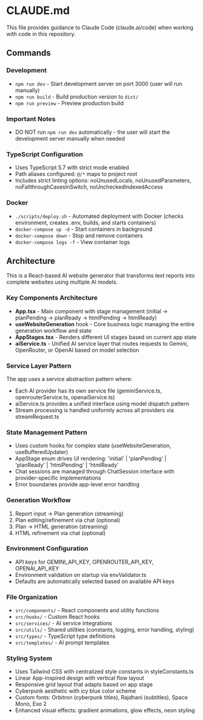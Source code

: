 # CLAUDE.md

This file provides guidance to Claude Code (claude.ai/code) when working with code in this repository.

## Commands

### Development
- `npm run dev` - Start development server on port 3000 (user will run manually)
- `npm run build` - Build production version to `dist/`
- `npm run preview` - Preview production build

### Important Notes
- DO NOT run `npm run dev` automatically - the user will start the development server manually when needed

### TypeScript Configuration
- Uses TypeScript 5.7 with strict mode enabled
- Path aliases configured: `@/*` maps to project root
- Includes strict linting options: noUnusedLocals, noUnusedParameters, noFallthroughCasesInSwitch, noUncheckedIndexedAccess

### Docker
- `./scripts/deploy.sh` - Automated deployment with Docker (checks environment, creates .env, builds, and starts containers)
- `docker-compose up -d` - Start containers in background
- `docker-compose down` - Stop and remove containers
- `docker-compose logs -f` - View container logs

## Architecture

This is a React-based AI website generator that transforms text reports into complete websites using multiple AI models.

### Key Components Architecture
- **App.tsx** - Main component with stage management (initial → planPending → planReady → htmlPending → htmlReady)
- **useWebsiteGeneration** hook - Core business logic managing the entire generation workflow and state
- **AppStages.tsx** - Renders different UI stages based on current app state
- **aiService.ts** - Unified AI service layer that routes requests to Gemini, OpenRouter, or OpenAI based on model selection

### Service Layer Pattern
The app uses a service abstraction pattern where:
- Each AI provider has its own service file (geminiService.ts, openrouterService.ts, openaiService.ts)
- aiService.ts provides a unified interface using model dispatch pattern
- Stream processing is handled uniformly across all providers via streamRequest.ts

### State Management Pattern
- Uses custom hooks for complex state (useWebsiteGeneration, useBufferedUpdater)
- AppStage enum drives UI rendering: 'initial' | 'planPending' | 'planReady' | 'htmlPending' | 'htmlReady'
- Chat sessions are managed through ChatSession interface with provider-specific implementations
- Error boundaries provide app-level error handling

### Generation Workflow
1. Report input → Plan generation (streaming)
2. Plan editing/refinement via chat (optional)
3. Plan → HTML generation (streaming)
4. HTML refinement via chat (optional)

### Environment Configuration
- API keys for GEMINI_API_KEY, OPENROUTER_API_KEY, OPENAI_API_KEY
- Environment validation on startup via envValidator.ts
- Defaults are automatically selected based on available API keys

### File Organization
- `src/components/` - React components and utility functions
- `src/hooks/` - Custom React hooks
- `src/services/` - AI service integrations
- `src/utils/` - Shared utilities (constants, logging, error handling, styling)
- `src/types/` - TypeScript type definitions
- `src/templates/` - AI prompt templates

### Styling System
- Uses Tailwind CSS with centralized style constants in styleConstants.ts
- Linear App-inspired design with vertical flow layout
- Responsive grid layout that adapts based on app stage
- Cyberpunk aesthetic with icy blue color scheme
- Custom fonts: Orbitron (cyberpunk titles), Rajdhani (subtitles), Space Mono, Exo 2
- Enhanced visual effects: gradient animations, glow effects, neon styling